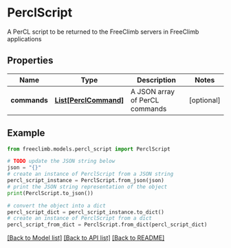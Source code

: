 # PerclScript

A PerCL script to be returned to the FreeClimb servers in FreeClimb applications

## Properties

Name | Type | Description | Notes
------------ | ------------- | ------------- | -------------
**commands** | [**List[PerclCommand]**](PerclCommand.md) | A JSON array of PerCL commands | [optional] 

## Example

```python
from freeclimb.models.percl_script import PerclScript

# TODO update the JSON string below
json = "{}"
# create an instance of PerclScript from a JSON string
percl_script_instance = PerclScript.from_json(json)
# print the JSON string representation of the object
print(PerclScript.to_json())

# convert the object into a dict
percl_script_dict = percl_script_instance.to_dict()
# create an instance of PerclScript from a dict
percl_script_from_dict = PerclScript.from_dict(percl_script_dict)
```
[[Back to Model list]](../README.md#documentation-for-models) [[Back to API list]](../README.md#documentation-for-api-endpoints) [[Back to README]](../README.md)


